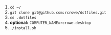 1) `cd ~/`
1) `git clone git@github.com:rcrowe/dotfiles.git`
1) `cd .dotfiles`
1) **optional:** `COMPUTER_NAME=rcrowe-desktop`
1) `./install.sh`
